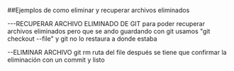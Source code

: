 ##Ejemplos de como eliminar y recuperar archivos eliminados

---RECUPERAR ARCHIVO ELIMINADO DE GIT
para poder recuperar archivos eliminados pero que se ando guardando con git usamos 
"git checkout --file" y git no lo restaura a donde estaba

--ELIMINAR ARCHIVO 
git rm ruta del file
después se tiene que confirmar la eliminación con un commit y listo


